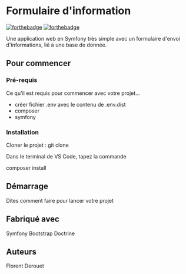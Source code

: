 # Formulaire d'information

[![forthebadge](http://forthebadge.com/images/badges/built-with-love.svg)](http://forthebadge.com)  [![forthebadge](http://forthebadge.com/images/badges/powered-by-electricity.svg)](http://forthebadge.com)

Une application web en Symfony très simple avec un formulaire d'envoi d'informations, lié à une base de donnée.

## Pour commencer



### Pré-requis

Ce qu'il est requis pour commencer avec votre projet...

- créer fichier .env avec le contenu de .env.dist
- composer
- symfony

### Installation
Cloner le projet : git clone 

Dans le terminal de VS Code, tapez la commande

composer install

## Démarrage

Dites comment faire pour lancer votre projet

## Fabriqué avec

Symfony
Bootstrap
Doctrine


## Auteurs
Florent Derouet
